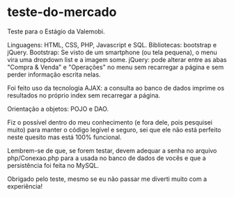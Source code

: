 # teste-do-mercado
Teste para o Estágio da Valemobi.

Linguagens: HTML, CSS, PHP, Javascript e SQL.
Bibliotecas: bootstrap e jQuery.
Bootstrap: Se visto de um smartphone (ou tela pequena), o menu vira uma dropdown list e a imagem some.
jQuery: pode alterar entre as abas "Compra & Venda" e "Operações" no menu sem recarregar a página e sem perder informação escrita nelas.

Foi feito uso da tecnologia AJAX: a consulta ao banco de dados imprime os resultados no próprio index sem recarregar a página.

Orientação a objetos: POJO e DAO.

Fiz o possível dentro do meu conhecimento (e fora dele, pois pesquisei muito) para manter o código legível e seguro, sei que ele não está perfeito neste quesito mas está 100% funcional.

Lembrem-se de que, se forem testar, devem adequar a senha no arquivo php/Conexao.php para a usada no banco de dados de vocês e que a persistência foi feita no MySQL.

Obrigado pelo teste, mesmo se eu não passar me diverti muito com a experiência!
